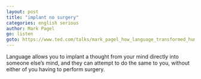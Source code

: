 ```yaml
---
layout: post
title: "implant no surgery"
categories: english serious
author: Mark Pagel
go: listen
goto: https://www.ted.com/talks/mark_pagel_how_language_transformed_humanity#t-454949
---
```

Language allows you to implant a thought from your mind directly into someone else’s mind, and they can attempt to do the same to you, without either of you having to perform surgery.
